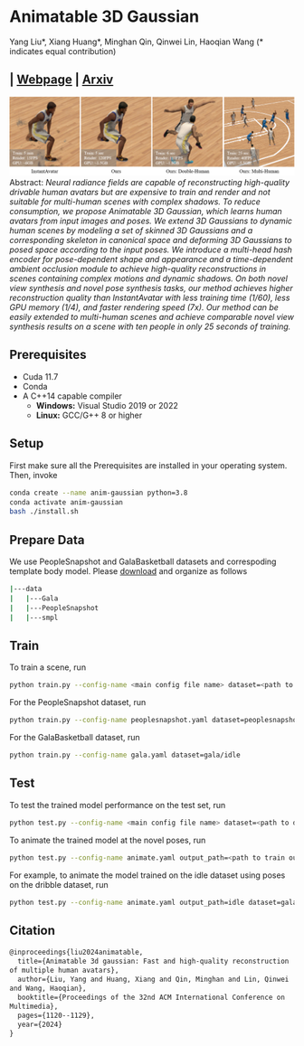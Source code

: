 # Animatable 3D Gaussian
Yang Liu*, Xiang Huang*, Minghan Qin, Qinwei Lin, Haoqian Wang (* indicates equal contribution)<br>
## | [Webpage](https://jimmyyliu.github.io/Animatable-3D-Gaussian/) | [Arxiv](https://arxiv.org/pdf/2311.16482.pdf)

![Image text](assets/cover.png)
Abstract: *Neural radiance fields are capable of reconstructing high-quality drivable human avatars but are expensive to train and render and not suitable for multi-human scenes with complex shadows. To reduce consumption, we propose Animatable 3D Gaussian, which learns human avatars from input images and poses. We extend 3D Gaussians to dynamic human scenes by modeling a set of skinned 3D Gaussians and a corresponding skeleton in canonical space and deforming 3D Gaussians to posed space according to the input poses. We introduce a multi-head hash encoder for pose-dependent shape and appearance and a time-dependent ambient occlusion module to achieve high-quality reconstructions in scenes containing complex motions and dynamic shadows. On both novel view synthesis and novel pose synthesis tasks, our method achieves higher reconstruction quality than InstantAvatar with less training time (1/60), less GPU memory (1/4), and faster rendering speed (7x). Our method can be easily extended to multi-human scenes and achieve comparable novel view synthesis results on a scene with ten people in only 25 seconds of training.*



## Prerequisites

* Cuda 11.7
* Conda
* A C++14 capable compiler
  * __Windows:__ Visual Studio 2019 or 2022
  * __Linux:__ GCC/G++ 8 or higher

## Setup
First make sure all the Prerequisites are installed in your operating system. Then, invoke

```bash
conda create --name anim-gaussian python=3.8
conda activate anim-gaussian
bash ./install.sh
```

## Prepare Data
We use PeopleSnapshot and GalaBasketball datasets and correspoding template body model. Please [download](https://drive.google.com/drive/folders/1xyLF7UwIrUaU5KU0IsEjYrz9hdTeZuza?usp=sharing) and organize as follows
```bash
|---data
|   |---Gala
|   |---PeopleSnapshot
|   |---smpl
```

## Train
To train a scene, run

```bash
python train.py --config-name <main config file name> dataset=<path to dataset config file>
```

For the PeopleSnapshot dataset, run
```bash
python train.py --config-name peoplesnapshot.yaml dataset=peoplesnapshot/male-3-casual
```

For the GalaBasketball dataset, run
```bash
python train.py --config-name gala.yaml dataset=gala/idle
```

## Test

To test the trained model performance on the test set, run
```bash
python test.py --config-name <main config file name> dataset=<path to dataset config file>
```

To animate the trained model at the novel poses, run
```bash
python test.py --config-name animate.yaml output_path=<path to train output> dataset=<path to animation dataset config file>
```

For example, to animate the model trained on the idle dataset using poses on the dribble dataset, run
```bash
python test.py --config-name animate.yaml output_path=idle dataset=gala/dribble
```

<section class="section" id="BibTeX">
  <div class="container is-max-desktop content">
    <h2 class="title">Citation</h2>
    <pre><code>@inproceedings{liu2024animatable,
  title={Animatable 3d gaussian: Fast and high-quality reconstruction of multiple human avatars},
  author={Liu, Yang and Huang, Xiang and Qin, Minghan and Lin, Qinwei and Wang, Haoqian},
  booktitle={Proceedings of the 32nd ACM International Conference on Multimedia},
  pages={1120--1129},
  year={2024}
}</code></pre>
  </div>
</section>